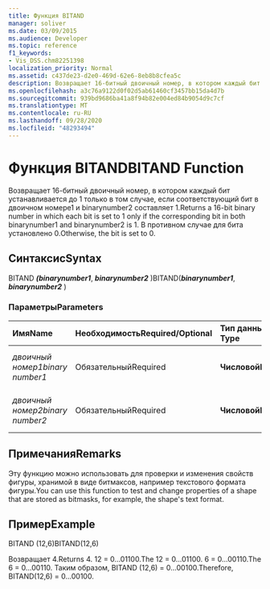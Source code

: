 ```yaml
---
title: Функция BITAND
manager: soliver
ms.date: 03/09/2015
ms.audience: Developer
ms.topic: reference
f1_keywords:
- Vis_DSS.chm82251398
localization_priority: Normal
ms.assetid: c437de23-d2e0-469d-62e6-8eb8b8cfea5c
description: Возвращает 16-битный двоичный номер, в котором каждый бит устанавливается до 1 только в том случае, если соответствующий бит в двоичном номере1 и binarynumber2 составляет 1. В противном случае для бита установлено 0.
ms.openlocfilehash: a3c76a9122d0f02d5ab61460cf3457bb15da4d7b
ms.sourcegitcommit: 939bd9686ba41a8f94b82e004ed84b9054d9c7cf
ms.translationtype: MT
ms.contentlocale: ru-RU
ms.lasthandoff: 09/28/2020
ms.locfileid: "48293494"
---
```

# <a name="bitand-function"></a><span data-ttu-id="e5ceb-104">Функция BITAND</span><span class="sxs-lookup"><span data-stu-id="e5ceb-104">BITAND Function</span></span>

<span data-ttu-id="e5ceb-105">Возвращает 16-битный двоичный номер, в котором каждый бит устанавливается до 1 только в том случае, если соответствующий бит в двоичном номере1 и binarynumber2 составляет 1.</span><span class="sxs-lookup"><span data-stu-id="e5ceb-105">Returns a 16-bit binary number in which each bit is set to 1 only if the corresponding bit in both binarynumber1 and binarynumber2 is 1.</span></span> <span data-ttu-id="e5ceb-106">В противном случае для бита установлено 0.</span><span class="sxs-lookup"><span data-stu-id="e5ceb-106">Otherwise, the bit is set to 0.</span></span> 
  
## <a name="syntax"></a><span data-ttu-id="e5ceb-107">Синтаксис</span><span class="sxs-lookup"><span data-stu-id="e5ceb-107">Syntax</span></span>

<span data-ttu-id="e5ceb-108">BITAND ***(binarynumber1***, ***binarynumber2*** )</span><span class="sxs-lookup"><span data-stu-id="e5ceb-108">BITAND(***binarynumber1***, ***binarynumber2*** )</span></span> 
  
### <a name="parameters"></a><span data-ttu-id="e5ceb-109">Параметры</span><span class="sxs-lookup"><span data-stu-id="e5ceb-109">Parameters</span></span>

|<span data-ttu-id="e5ceb-110">**Имя**</span><span class="sxs-lookup"><span data-stu-id="e5ceb-110">**Name**</span></span>|<span data-ttu-id="e5ceb-111">**Необходимость**</span><span class="sxs-lookup"><span data-stu-id="e5ceb-111">**Required/Optional**</span></span>|<span data-ttu-id="e5ceb-112">**Тип данных**</span><span class="sxs-lookup"><span data-stu-id="e5ceb-112">**Data Type**</span></span>|<span data-ttu-id="e5ceb-113">**Описание**</span><span class="sxs-lookup"><span data-stu-id="e5ceb-113">**Description**</span></span>|
|:-----|:-----|:-----|:-----|
| <span data-ttu-id="e5ceb-114">_двоичный номер1_</span><span class="sxs-lookup"><span data-stu-id="e5ceb-114">_binary number1_</span></span> <br/> |<span data-ttu-id="e5ceb-115">Обязательный</span><span class="sxs-lookup"><span data-stu-id="e5ceb-115">Required</span></span>  <br/> |<span data-ttu-id="e5ceb-116">**Числовой**</span><span class="sxs-lookup"><span data-stu-id="e5ceb-116">**Numeric**</span></span> <br/> |<span data-ttu-id="e5ceb-117">Первый 16-битный двоичный номер.</span><span class="sxs-lookup"><span data-stu-id="e5ceb-117">The first 16-bit binary number.</span></span>  <br/> |
| <span data-ttu-id="e5ceb-118">_двоичный номер2_</span><span class="sxs-lookup"><span data-stu-id="e5ceb-118">_binary number2_</span></span> <br/> |<span data-ttu-id="e5ceb-119">Обязательный</span><span class="sxs-lookup"><span data-stu-id="e5ceb-119">Required</span></span>  <br/> |<span data-ttu-id="e5ceb-120">**Числовой**</span><span class="sxs-lookup"><span data-stu-id="e5ceb-120">**Numeric**</span></span> <br/> |<span data-ttu-id="e5ceb-121">Второй 16-битный двоичный номер.</span><span class="sxs-lookup"><span data-stu-id="e5ceb-121">The second 16-bit binary number.</span></span>  <br/> |
   
## <a name="remarks"></a><span data-ttu-id="e5ceb-122">Примечания</span><span class="sxs-lookup"><span data-stu-id="e5ceb-122">Remarks</span></span>

<span data-ttu-id="e5ceb-123">Эту функцию можно использовать для проверки и изменения свойств фигуры, хранимой в виде битмаксов, например текстового формата фигуры.</span><span class="sxs-lookup"><span data-stu-id="e5ceb-123">You can use this function to test and change properties of a shape that are stored as bitmasks, for example, the shape's text format.</span></span>
  
## <a name="example"></a><span data-ttu-id="e5ceb-124">Пример</span><span class="sxs-lookup"><span data-stu-id="e5ceb-124">Example</span></span>

<span data-ttu-id="e5ceb-125">BITAND (12,6)</span><span class="sxs-lookup"><span data-stu-id="e5ceb-125">BITAND(12,6)</span></span>
  
<span data-ttu-id="e5ceb-126">Возвращает 4.</span><span class="sxs-lookup"><span data-stu-id="e5ceb-126">Returns 4.</span></span> <span data-ttu-id="e5ceb-127">12 = 0...01100.</span><span class="sxs-lookup"><span data-stu-id="e5ceb-127">The 12 = 0...01100.</span></span> <span data-ttu-id="e5ceb-128">6 = 0...00110.</span><span class="sxs-lookup"><span data-stu-id="e5ceb-128">The 6 = 0...00110.</span></span> <span data-ttu-id="e5ceb-129">Таким образом, BITAND (12,6) = 0...00100.</span><span class="sxs-lookup"><span data-stu-id="e5ceb-129">Therefore, BITAND(12,6) = 0...00100.</span></span>
  

